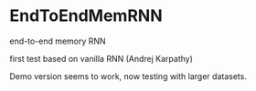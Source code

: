 # EndToEndMemRNN
end-to-end memory RNN

first test based on vanilla RNN (Andrej Karpathy)

Demo version seems to work, now testing with larger datasets.
